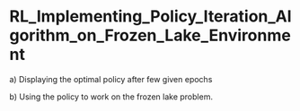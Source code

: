 # RL_Implementing_Policy_Iteration_Algorithm_on_Frozen_Lake_Environment

a) Displaying the optimal policy after few given epochs

b) Using the policy to work on the frozen lake problem.
